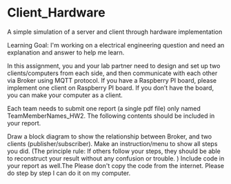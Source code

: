# Client_Hardware

A simple simulation of a server and client through hardware implementation


Learning Goal: I'm working on a electrical engineering question and need an explanation and answer to help me learn.

In this assignment, you and your lab partner need to design and set up two clients/computers from each side, and then communicate with each other via Broker using MQTT protocol. If you have a Raspberry PI board, please implement one client on Raspberry PI board. If you don’t have the board, you can make your computer as a client.

Each team needs to submit one report (a single pdf file) only named TeamMemberNames_HW2. The following contents should be included in your report.

Draw a block diagram to show the relationship between Broker, and two clients (publisher/subscriber).
Make an instruction/menu to show all steps you did. (The principle rule: If others follow your steps, they should be able to reconstruct your result without any confusion or trouble. )
Include code in your report as well.The
Please don't copy the code from the internet.
Please do step by step I can do it on my computer.

